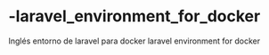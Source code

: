 # -laravel_environment_for_docker
 Inglés entorno de laravel para docker laravel environment for docker
